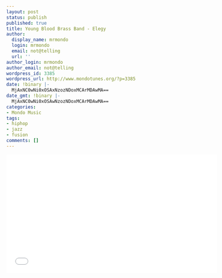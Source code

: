 ```yaml
---
layout: post
status: publish
published: true
title: Young Blood Brass Band - Elegy
author:
  display_name: mrmondo
  login: mrmondo
  email: not@telling
  url: ''
author_login: mrmondo
author_email: not@telling
wordpress_id: 3385
wordpress_url: http://www.mondotunes.org/?p=3385
date: !binary |-
  MjAxNC0wNi0xOSAxNzozNDoxMCArMDAwMA==
date_gmt: !binary |-
  MjAxNC0wNi0xOSAwNzozNDoxMCArMDAwMA==
categories:
- Mondo Music
tags:
- hiphop
- jazz
- fusion
comments: []
---
```

<iframe width="560" height="315" src="//www.youtube.com/embed/JxmOBiKn2Uk" frameborder="0"> </iframe>
